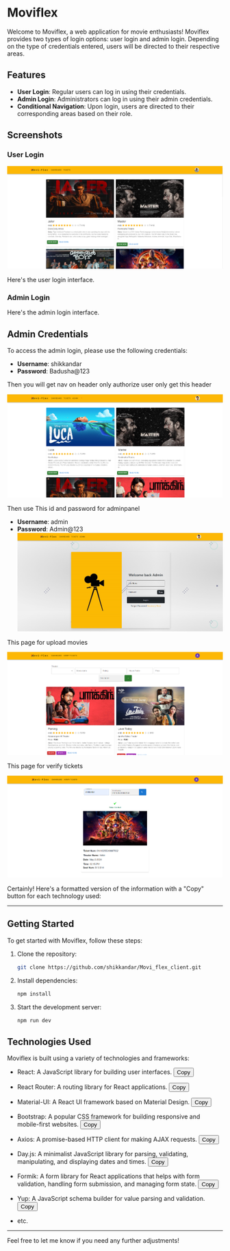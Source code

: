 # Moviflex

Welcome to Moviflex, a web application for movie enthusiasts! Moviflex provides two types of login options: user login and admin login. Depending on the type of credentials entered, users will be directed to their respective areas.

## Features

- **User Login**: Regular users can log in using their credentials.
- **Admin Login**: Administrators can log in using their admin credentials.
- **Conditional Navigation**: Upon login, users are directed to their corresponding areas based on their role.

## Screenshots

### User Login
![User Login](/src/assets/screenShot/userLogin.png)

Here's the user login interface.

### Admin Login
Here's the admin login interface.

## Admin Credentials

To access the admin login, please use the following credentials:
- **Username**: shikkandar
- **Password**: Badusha@123

Then you will get nav on header only authorize user only get this header

![Admin Login](/src/assets/screenShot/adminlogin.png)


Then use This id and password for adminpanel
- **Username**: admin
- **Password**: Admin@123 
![Admin Login](/src/assets/screenShot/admin.png)


This page for upload movies

![Upload Movies](/src/assets/screenShot/uploadfile.png)


This page for verify tickets

![Upload Movies](/src/assets/screenShot/verifivation.png)

Certainly! Here's a formatted version of the information with a "Copy" button for each technology used:

---

## Getting Started

To get started with Moviflex, follow these steps:

1. Clone the repository:
   ```bash
   git clone https://github.com/shikkandar/Movi_flex_client.git
   ```

2. Install dependencies:
   ```bash
   npm install
   ```

3. Start the development server:
   ```bash
   npm run dev
   ```

## Technologies Used

Moviflex is built using a variety of technologies and frameworks:

- React: A JavaScript library for building user interfaces.
  <button class="copy-button" data-clipboard-text="React: A JavaScript library for building user interfaces.">Copy</button>

- React Router: A routing library for React applications.
  <button class="copy-button" data-clipboard-text="React Router: A routing library for React applications.">Copy</button>

- Material-UI: A React UI framework based on Material Design.
  <button class="copy-button" data-clipboard-text="Material-UI: A React UI framework based on Material Design.">Copy</button>

- Bootstrap: A popular CSS framework for building responsive and mobile-first websites.
  <button class="copy-button" data-clipboard-text="Bootstrap: A popular CSS framework for building responsive and mobile-first websites.">Copy</button>

- Axios: A promise-based HTTP client for making AJAX requests.
  <button class="copy-button" data-clipboard-text="Axios: A promise-based HTTP client for making AJAX requests.">Copy</button>

- Day.js: A minimalist JavaScript library for parsing, validating, manipulating, and displaying dates and times.
  <button class="copy-button" data-clipboard-text="Day.js: A minimalist JavaScript library for parsing, validating, manipulating, and displaying dates and times.">Copy</button>

- Formik: A form library for React applications that helps with form validation, handling form submission, and managing form state.
  <button class="copy-button" data-clipboard-text="Formik: A form library for React applications that helps with form validation, handling form submission, and managing form state.">Copy</button>

- Yup: A JavaScript schema builder for value parsing and validation.
  <button class="copy-button" data-clipboard-text="Yup: A JavaScript schema builder for value parsing and validation.">Copy</button>

- etc.

---

Feel free to let me know if you need any further adjustments!